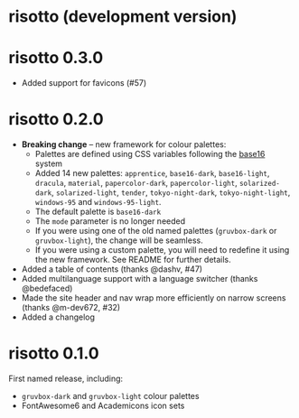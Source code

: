 # risotto (development version)

# risotto 0.3.0

* Added support for favicons (#57)

# risotto 0.2.0

* **Breaking change** – new framework for colour palettes:
  * Palettes are defined using CSS variables following the [base16](https://github.com/chriskempson/base16) system
  * Added 14 new palettes: `apprentice`, `base16-dark`, `base16-light`, `dracula`, `material`, `papercolor-dark`, `papercolor-light`, `solarized-dark`, `solarized-light`, `tender`, `tokyo-night-dark`, `tokyo-night-light`, `windows-95` and `windows-95-light`.
  * The default palette is `base16-dark`
  * The `mode` parameter is no longer needed
  * If you were using one of the old named palettes (`gruvbox-dark` or `gruvbox-light`), the change will be seamless.
  * If you were using a custom palette, you will need to redefine it using the new framework. See README for further details.
* Added a table of contents (thanks @dashv, #47)
* Added multilanguage support with a language switcher (thanks @bedefaced)
* Made the site header and nav wrap more efficiently on narrow screens (thanks @m-dev672, #32)
* Added a changelog

# risotto 0.1.0

First named release, including:

* `gruvbox-dark` and `gruvbox-light` colour palettes
* FontAwesome6 and Academicons icon sets
